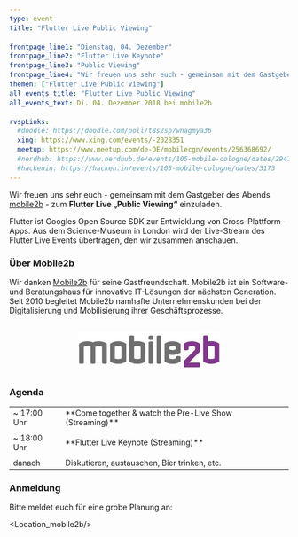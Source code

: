 ```yaml
---
type: event
title: "Flutter Live Public Viewing"

frontpage_line1: "Dienstag, 04. Dezember"
frontpage_line2: "Flutter Live Keynote"
frontpage_line3: "Public Viewing"
frontpage_line4: "Wir freuen uns sehr euch - gemeinsam mit dem Gastgeber des Abends <a href='https://www.mobile2b.de/' target='_blank'>mobile2b</a> - zum <strong>„Flutter Live Public Viewing“</strong> einzuladen. Flutter ist Googles spannendes Open Source SDK zur Entwicklung von Cross-Plattform-Apps."
themen: ["Flutter Live Public Viewing"]
all_events_title: "Flutter Live Public Viewing"
all_events_text: Di. 04. Dezember 2018 bei mobile2b

rvspLinks:
  #doodle: https://doodle.com/poll/t8s2sp7wnagmya36
  xing: https://www.xing.com/events/-2028351
  meetup: https://www.meetup.com/de-DE/mobilecgn/events/256368692/
  #nerdhub: https://www.nerdhub.de/events/105-mobile-cologne/dates/29471
  #hackenin: https://hacken.in/events/105-mobile-cologne/dates/3173
---
```


Wir freuen uns sehr euch - gemeinsam mit dem Gastgeber des Abends
<a href="https://www.mobile2b.de/" target="_blank">mobile2b</a> -
zum **Flutter Live „Public Viewing“** einzuladen.

Flutter ist Googles Open Source SDK zur Entwicklung von Cross-Plattform-Apps.
Aus dem Science-Museum in London wird der Live-Stream des Flutter Live Events übertragen,
den wir zusammen anschauen. 

### Über Mobile2b

Wir danken <a href="https://www.mobile2b.de/">Mobile2b</a>
für seine Gastfreundschaft.
Mobile2b ist ein Software- und Beratungshaus für innovative IT-Lösungen
der nächsten Generation. Seit 2010 begleitet Mobile2b
namhafte Unternehmenskunden bei der Digitalisierung und
Mobilisierung ihrer Geschäftsprozesse.

<p style="text-align: center; margin-top: 30px; margin-bottom: 30px;">
    <a href="https://www.mobile2b.de/"><img src="/static/images/mobile2b-ohne-tagline.jpg" alt="Mobile2b" width="255" height="66" /></a>
</p>

### Agenda

<table>
  <tr>
    <td>~ 17:00 Uhr</td>
    <td>**Come together &amp; watch the Pre-Live Show (Streaming)**</td>
  </tr>
  <tr>
    <td>~ 18:00 Uhr</td>
    <td>
      <p>**Flutter Live Keynote (Streaming)**</p>
    </td>
  </tr>
  <tr>
    <td>danach</td>
    <td>Diskutieren, austauschen, Bier trinken, etc.</td>
  </tr>
</table>

### Anmeldung

Bitte meldet euch für eine grobe Planung an: <RegisterLinks />

<Location_mobile2b/>
